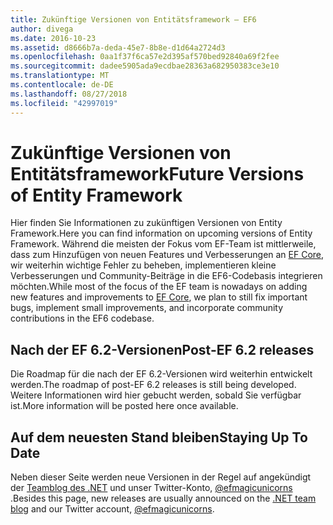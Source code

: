 ```yaml
---
title: Zukünftige Versionen von Entitätsframework – EF6
author: divega
ms.date: 2016-10-23
ms.assetid: d8666b7a-deda-45e7-8b8e-d1d64a2724d3
ms.openlocfilehash: 0aa1f37f6ca57e2d395af570bed92840a69f2fee
ms.sourcegitcommit: dadee5905ada9ecdbae28363a682950383ce3e10
ms.translationtype: MT
ms.contentlocale: de-DE
ms.lasthandoff: 08/27/2018
ms.locfileid: "42997019"
---
```

# <a name="future-versions-of-entity-framework"></a><span data-ttu-id="9179d-102">Zukünftige Versionen von Entitätsframework</span><span class="sxs-lookup"><span data-stu-id="9179d-102">Future Versions of Entity Framework</span></span> 
<span data-ttu-id="9179d-103">Hier finden Sie Informationen zu zukünftigen Versionen von Entity Framework.</span><span class="sxs-lookup"><span data-stu-id="9179d-103">Here you can find information on upcoming versions of Entity Framework.</span></span>
<span data-ttu-id="9179d-104">Während die meisten der Fokus vom EF-Team ist mittlerweile, dass zum Hinzufügen von neuen Features und Verbesserungen an [EF Core](https://docs.microsoft.com/en-us/ef/core/index), wir weiterhin wichtige Fehler zu beheben, implementieren kleine Verbesserungen und Community-Beiträge in die EF6-Codebasis integrieren möchten.</span><span class="sxs-lookup"><span data-stu-id="9179d-104">While most of the focus of the EF team is nowadays on adding new features and improvements to [EF Core](https://docs.microsoft.com/en-us/ef/core/index), we plan to  still fix important bugs, implement small improvements, and incorporate community contributions in the EF6 codebase.</span></span>

## <a name="post-ef-62-releases"></a><span data-ttu-id="9179d-105">Nach der EF 6.2-Versionen</span><span class="sxs-lookup"><span data-stu-id="9179d-105">Post-EF 6.2 releases</span></span>

<span data-ttu-id="9179d-106">Die Roadmap für die nach der EF 6.2-Versionen wird weiterhin entwickelt werden.</span><span class="sxs-lookup"><span data-stu-id="9179d-106">The roadmap of post-EF 6.2 releases is still being developed.</span></span> <span data-ttu-id="9179d-107">Weitere Informationen wird hier gebucht werden, sobald Sie verfügbar ist.</span><span class="sxs-lookup"><span data-stu-id="9179d-107">More information will be posted here once available.</span></span>
 
## <a name="staying-up-to-date"></a><span data-ttu-id="9179d-108">Auf dem neuesten Stand bleiben</span><span class="sxs-lookup"><span data-stu-id="9179d-108">Staying Up To Date</span></span>  
  
<span data-ttu-id="9179d-109">Neben dieser Seite werden neue Versionen in der Regel auf angekündigt der [Teamblog des .NET](https://blogs.msdn.microsoft.com/dotnet/tag/entity-framework/) und unser Twitter-Konto, [ @efmagicunicorns ](http://twitter.com/efmagicunicorns).</span><span class="sxs-lookup"><span data-stu-id="9179d-109">Besides this page, new releases are usually announced on the [.NET team blog](https://blogs.msdn.microsoft.com/dotnet/tag/entity-framework/) and our Twitter account, [@efmagicunicorns](http://twitter.com/efmagicunicorns).</span></span>
  